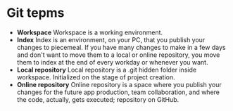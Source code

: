 # Git tepms
- **Workspace**
Workspace is a working environment.
- **Index**
Index is an environment, on your PC, that you publish your changes to piecemeal. If you have many changes to make in a few days and don't want to move them to a local or online repository, you move them to index at the end of every workday or whenever you want. 
- **Local repository**
Local repository is a .git hidden folder inside workspace. Initialized on the stage of project creation.
- **Online repository**
Online repository is a space where you publish your changes for the future app production, team collaboration, and where the code, actually, gets executed; repository on GitHub.